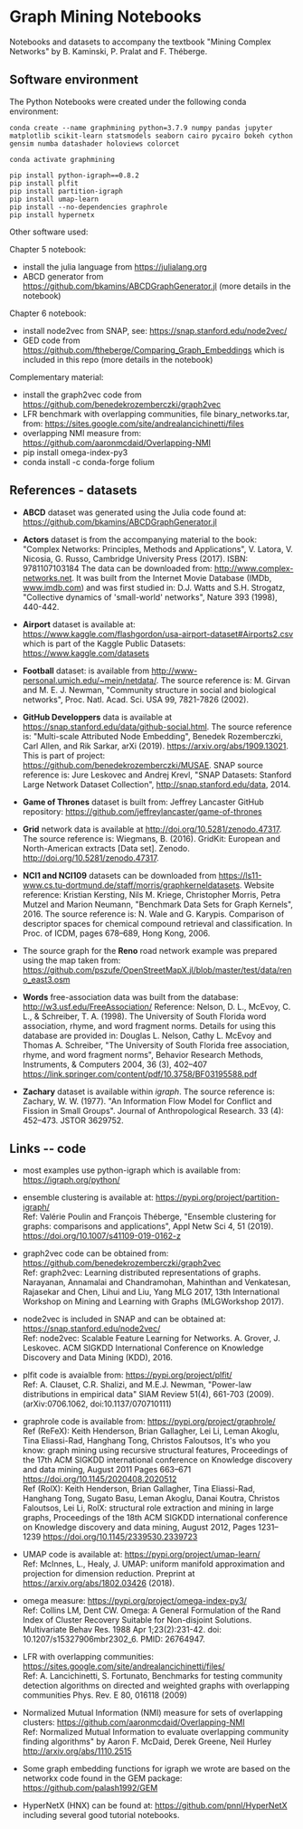 # Graph Mining Notebooks

Notebooks and datasets to accompany the textbook "Mining Complex Networks" by B. Kaminski, P. Pralat and F. Théberge.

## Software environment

The Python Notebooks were created under the following conda environment:

```
conda create --name graphmining python=3.7.9 numpy pandas jupyter matplotlib scikit-learn statsmodels seaborn cairo pycairo bokeh cython gensim numba datashader holoviews colorcet

conda activate graphmining

pip install python-igraph==0.8.2
pip install plfit
pip install partition-igraph
pip install umap-learn
pip install --no-dependencies graphrole
pip install hypernetx
```

Other software used:

Chapter 5 notebook: 
 * install the julia language from https://julialang.org
 * ABCD generator from https://github.com/bkamins/ABCDGraphGenerator.jl (more details in the notebook)

Chapter 6 notebook: 
 * install node2vec from SNAP, see: https://snap.stanford.edu/node2vec/
 * GED code from https://github.com/ftheberge/Comparing_Graph_Embeddings which is included in this repo (more details in the notebook)

Complementary material: 
 * install the graph2vec code from https://github.com/benedekrozemberczki/graph2vec
 * LFR benchmark with overlapping communities, file binary_networks.tar, from: https://sites.google.com/site/andrealancichinetti/files
 * overlapping NMI measure from: https://github.com/aaronmcdaid/Overlapping-NMI
 * pip install omega-index-py3
 * conda install -c conda-forge folium
 
## References - datasets

* **ABCD** dataset was generated using the Julia code found at: https://github.com/bkamins/ABCDGraphGenerator.jl

* **Actors** dataset is from the accompanying material to the book: "Complex Networks: Principles, Methods and Applications", V. Latora, V. Nicosia, G. Russo, Cambridge University Press (2017). ISBN: 9781107103184 The data can be downloaded from: http://www.complex-networks.net. It was built from the Internet Movie Database (IMDb, www.imdb.com) and was first studied in: D.J. Watts and S.H. Strogatz, "Collective dynamics of 'small-world' networks", Nature 393 (1998), 440-442.

* **Airport** dataset is available at: https://www.kaggle.com/flashgordon/usa-airport-dataset#Airports2.csv which is part of the Kaggle Public Datasets: https://www.kaggle.com/datasets

* **Football** dataset: is available from http://www-personal.umich.edu/~mejn/netdata/. The source reference is: M. Girvan and M. E. J. Newman,
"Community structure in social and biological networks", Proc. Natl. Acad. Sci. USA 99, 7821-7826 (2002).

* **GitHub Developpers** data is available at https://snap.stanford.edu/data/github-social.html. The source reference is: "Multi-scale Attributed Node Embedding", Benedek Rozemberczki, Carl Allen, and Rik Sarkar, arXi (2019). https://arxiv.org/abs/1909.13021. This is part of project: https://github.com/benedekrozemberczki/MUSAE. SNAP source reference is: Jure Leskovec and Andrej Krevl, "SNAP Datasets: Stanford Large Network Dataset Collection", http://snap.stanford.edu/data, 2014.
 
* **Game of Thrones** dataset is built from: Jeffrey Lancaster GitHub repository: https://github.com/jeffreylancaster/game-of-thrones

* **Grid** network data is available at http://doi.org/10.5281/zenodo.47317. The source reference is: Wiegmans, B. (2016). GridKit: European and North-American extracts [Data set]. Zenodo. http://doi.org/10.5281/zenodo.47317.

* **NCI1 and NCI109** datasets can be downloaded from https://ls11-www.cs.tu-dortmund.de/staff/morris/graphkerneldatasets. Website reference: Kristian Kersting, Nils M. Kriege, Christopher Morris, Petra Mutzel and Marion Neumann, "Benchmark Data Sets for Graph Kernels", 2016. The source reference is: N. Wale and G. Karypis. Comparison of descriptor spaces for chemical compound retrieval and classification. In Proc. of ICDM, pages 678–689, Hong Kong, 2006.

* The source graph for the **Reno** road network example was prepared using the map taken from: https://github.com/pszufe/OpenStreetMapX.jl/blob/master/test/data/reno_east3.osm

* **Words** free-association data was built from the database: http://w3.usf.edu/FreeAssociation/ Reference: Nelson, D. L., McEvoy, C. L., & Schreiber, T. A. (1998). The University of South Florida word association, rhyme, and word fragment norms. Details for using this database are provided in: Douglas L. Nelson, Cathy L. McEvoy and Thomas A. Schreiber, "The University of South Florida free association, rhyme, and word fragment norms", Behavior Research Methods, Instruments, & Computers 2004, 36 (3), 402–407 https://link.springer.com/content/pdf/10.3758/BF03195588.pdf

* **Zachary** dataset is available within *igraph*. The source reference is: Zachary, W. W. (1977). "An Information Flow Model for Conflict and Fission in Small Groups". Journal of Anthropological Research. 33 (4): 452–473. JSTOR 3629752.

## Links -- code

* most examples use python-igraph which is available from: https://igraph.org/python/

* ensemble clustering is available at: https://pypi.org/project/partition-igraph/  
Ref: Valérie Poulin and François Théberge, "Ensemble clustering for graphs: comparisons and applications", Appl Netw Sci 4, 51 (2019). https://doi.org/10.1007/s41109-019-0162-z

* graph2vec code can be obtained from: https://github.com/benedekrozemberczki/graph2vec   
Ref: graph2vec: Learning distributed representations of graphs. Narayanan, Annamalai and Chandramohan, Mahinthan and Venkatesan, Rajasekar and Chen, Lihui and Liu, Yang MLG 2017, 13th International Workshop on Mining and Learning with Graphs (MLGWorkshop 2017).

* node2vec is included in SNAP and can be obtained at: https://snap.stanford.edu/node2vec/   
Ref: node2vec: Scalable Feature Learning for Networks. A. Grover, J. Leskovec. ACM SIGKDD International Conference on Knowledge Discovery and Data Mining (KDD), 2016.

* plfit code is avaialble from: https://pypi.org/project/plfit/  
Ref: A. Clauset, C.R. Shalizi, and M.E.J. Newman, "Power-law distributions in empirical data" SIAM Review 51(4), 661-703 (2009). (arXiv:0706.1062, doi:10.1137/070710111)

* graphrole code is available from: https://pypi.org/project/graphrole/  
Ref (ReFeX): Keith  Henderson, Brian  Gallagher, Lei Li, Leman Akoglu, Tina  Eliassi-Rad, Hanghang  Tong, Christos Faloutsos, It's who you know: graph mining using recursive structural features, Proceedings of the 17th ACM SIGKDD international conference on Knowledge discovery and data mining, August 2011 Pages 663–671 https://doi.org/10.1145/2020408.2020512   
Ref (RolX): Keith  Henderson, Brian  Gallagher, Tina  Eliassi-Rad, Hanghang  Tong, Sugato  Basu, Leman Akoglu, Danai  Koutra, Christos  Faloutsos, Lei Li, RolX: structural role extraction and mining in large graphs, Proceedings of the 18th ACM SIGKDD international conference on Knowledge discovery and data mining, August 2012, Pages 1231–1239 https://doi.org/10.1145/2339530.2339723

* UMAP code is available at: https://pypi.org/project/umap-learn/  
Ref: McInnes, L., Healy, J. UMAP: uniform manifold approximation and projection for dimension reduction. Preprint at https://arxiv.org/abs/1802.03426 (2018).

* omega measure: https://pypi.org/project/omega-index-py3/  
Ref: Collins LM, Dent CW. Omega: A General Formulation of the Rand Index of Cluster Recovery Suitable for Non-disjoint Solutions. Multivariate Behav Res. 1988 Apr 1;23(2):231-42. doi: 10.1207/s15327906mbr2302_6. PMID: 26764947.

* LFR with overlapping communities: https://sites.google.com/site/andrealancichinetti/files/  
Ref: A. Lancichinetti, S. Fortunato, Benchmarks for testing community detection algorithms on directed and weighted graphs with overlapping communities
Phys. Rev. E 80, 016118 (2009)

* Normalized Mutual Information (NMI) measure for sets of overlapping clusters: https://github.com/aaronmcdaid/Overlapping-NMI  
Ref: Normalized Mutual Information to evaluate overlapping community finding algorithms" by Aaron F. McDaid, Derek Greene, Neil Hurley http://arxiv.org/abs/1110.2515

* Some graph embedding functions for igraph we wrote are based on the networkx code found in the GEM package: https://github.com/palash1992/GEM

* HyperNetX (HNX) can be found at: https://github.com/pnnl/HyperNetX including several good tutorial notebooks.
 
